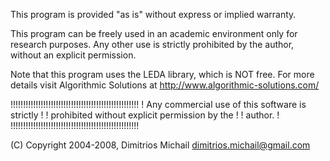 
This program is provided "as is" without express or 
implied warranty.

This program can be freely used in an academic environment
only for research purposes. Any other use is strictly
prohibited by the author, without an explicit permission.

Note that this program uses the LEDA library, which is 
NOT free. For more details visit Algorithmic Solutions
at http://www.algorithmic-solutions.com/

!!!!!!!!!!!!!!!!!!!!!!!!!!!!!!!!!!!!!!!!!!!!!!!!!!!
! Any commercial use of this software is strictly !
! prohibited without explicit permission by the   !
! author.                                         !
!!!!!!!!!!!!!!!!!!!!!!!!!!!!!!!!!!!!!!!!!!!!!!!!!!!

(C) Copyright 2004-2008, Dimitrios Michail <dimitrios.michail@gmail.com>

